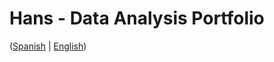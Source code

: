# Hans - Data Analysis Portfolio 
([Spanish](https://github.com/HansAllTech/Hans_Data_Analysis_Portfolio/blob/main/Proyectos.md#tabla-de-contenido-es--en) | [English](https://github.com/HansAllTech/Hans_Data_Analysis_Portfolio/blob/main/Projects.md#table-of-content-es--en))        
                                       
                                                                                                                                                                      
                                                
                                                            
                               
                    
                       
      
    
         
     
   
 
 
 
